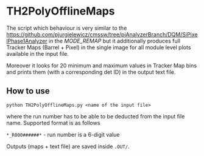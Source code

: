 TH2PolyOfflineMaps
==================

The script which behaviour is very similar to the https://github.com/pjurgielewicz/cmssw/tree/pjAnalyzerBranch/DQM/SiPixelPhase1Analyzer in the *MODE_REMAP* but it additionally produces full Tracker Maps (Barrel + Pixel) in the single image for all module level plots available in the input file.

Moreover it looks for 20 minimum and maximum values in Tracker Map bins and prints them (with a corresponding det ID) in the output text file.

How to use
----------

`python TH2PolyOfflineMaps.py <name of the input file>`

where the run number has to be able to be deducted from the input file name. Supported format is as follows

`*_R000######*` - run number is a 6-digit value

Outputs (maps + text file) are saved inside `.OUT/`.
